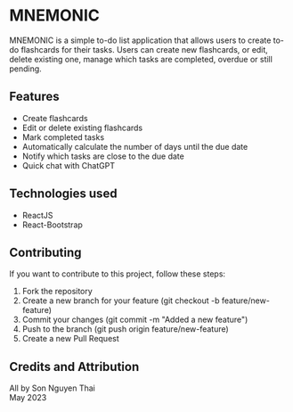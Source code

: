 # MNEMONIC

MNEMONIC is a simple to-do list application that allows users to create to-do flashcards for their tasks. Users can create new flashcards, or edit, delete  existing one, manage which tasks are completed, overdue or still pending.

## Features

* Create flashcards
* Edit or delete existing flashcards
* Mark completed tasks
* Automatically calculate the number of days until the due date
* Notify which tasks are close to the due date
* Quick chat with ChatGPT

## Technologies used

* ReactJS
* React-Bootstrap

## Contributing
If you want to contribute to this project, follow these steps:

1. Fork the repository
2. Create a new branch for your feature (git checkout -b feature/new-feature)
3. Commit your changes (git commit -m "Added a new feature")
4. Push to the branch (git push origin feature/new-feature)
5. Create a new Pull Request

## Credits and Attribution
All by Son Nguyen Thai <br />
May 2023
